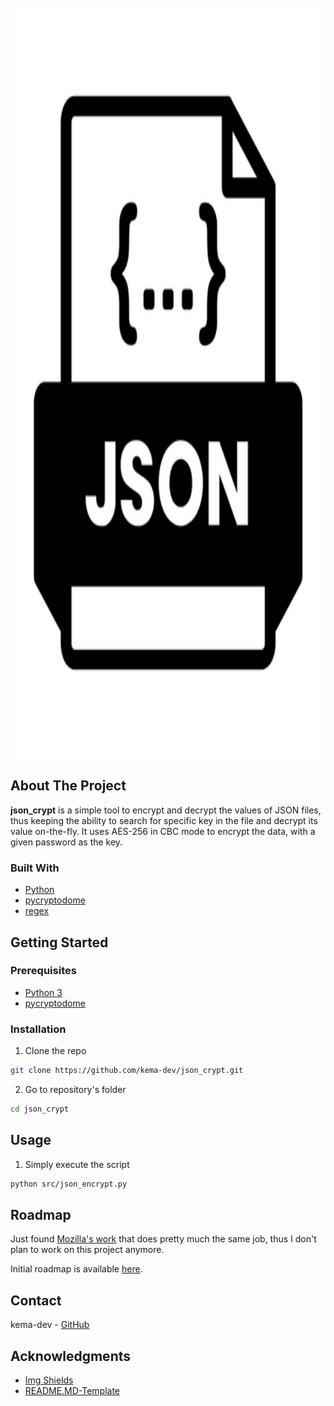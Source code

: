 <div id="top"></div>
<!-- PROJECT LOGO -->
<br />
<div align="center">
    <img src="assets/logo_json_crypt.png" alt="Docker logo" style="height:30vh">
</div>

<!-- ABOUT THE PROJECT -->
## About The Project
<!-- TODO Put images / gifs from the project here -->

**json_crypt** is a simple tool to encrypt and decrypt the values of JSON files, thus keeping the ability to search for specific key in the file and decrypt its value on-the-fly. It uses AES-256 in CBC mode to encrypt the data, with a given password as the key.

### Built With

* <a href="https://www.python.org/" target="_blank" title="Python's website">Python</a>
* <a href="https://pypi.org/project/pycryptodome/" target="_blank" title="pycryptodome's page">pycryptodome</a>
* <a href="https://regex101.com/r/SodelR/1" target="_blank" title="regex demo">regex</a>

<!-- GETTING STARTED -->
## Getting Started

### Prerequisites

* [Python 3](https://www.python.org/downloads/)
* [pycryptodome](https://pypi.org/project/pycryptodome/)

### Installation

1. Clone the repo

```sh
git clone https://github.com/kema-dev/json_crypt.git
```

2. Go to repository's folder

```sh
cd json_crypt
```

<!-- USAGE EXAMPLES -->
## Usage

1. Simply execute the script

```sh
python src/json_encrypt.py
```

<!-- ROADMAP -->
## Roadmap

Just found [Mozilla's work](https://github.com/mozilla/sops) that does pretty much the same job, thus I don't plan to work on this project anymore.

Initial roadmap is available [here](roadmap.md).

<!-- CONTACT -->
## Contact

kema-dev - [GitHub](https://github.com/kema-dev)

## Acknowledgments

* [Img Shields](https://shields.io)
* [README.MD-Template](https://github.com/othneildrew/Best-README-Template)
